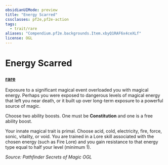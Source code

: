```yaml
---
obsidianUIMode: preview
title: "Energy Scarred"
cssclasses: pf2e,pf2e-action
tags:
  - trait/rare
aliases: "Compendium.pf2e.backgrounds.Item.xbyQ1RAF6x4ceXLf"
license: OGL
---
```

# Energy Scarred

### [rare](rare "Rare Rarity Trait")






Exposure to a significant magical event overloaded you with magical energy. Perhaps you were exposed to dangerous levels of magical energy that left you near death, or it built up over long-term exposure to a powerful source of magic.

Choose two ability boosts. One must be **Constitution** and one is a free ability boost.

Your innate magical trait is primal. Choose acid, cold, electricity, fire, force, sonic, vitality, or void. You are trained in a Lore skill associated with the chosen energy (such as Fire Lore) and you gain resistance to that energy type equal to half your level (minimum 1).

*Source: Pathfinder Secrets of Magic*
*OGL*